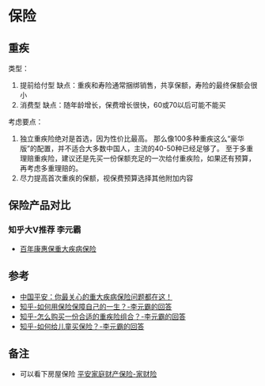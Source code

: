 # 保险

## 重疾

类型：

1. 提前给付型
    缺点：重疾和寿险通常捆绑销售，共享保额，寿险的最终保额会很小
2. 消费型 
    缺点：随年龄增长，保费增长很快，60或70以后可能不能买

考虑要点：
1. 独立重疾险绝对是首选，因为性价比最高。
那么像100多种重疾这么“豪华版”的配置，并不适合大多数中国人，主流的40-50种已经足够了。
至于多重理赔重疾险，建议还是先买一份保额充足的一次给付重疾险，如果还有预算，再考虑多重理赔的。
2. 尽力提高首次重疾的保额，视保费预算选择其他附加内容


## 保险产品对比

### 知乎大V推荐 李元霸

* [百年康惠保重大疾病保险](http://www.kaixinbao.com/jiankang-baoxian/309551.shtml)

## 参考

* [中国平安：你最关心的重大疾病保险问题都在这！](https://www.pingan.com/news/jiankangxian/340134229760489.shtml)
* [知乎-如何用保险保障自己的一生？-李元霸的回答](https://www.zhihu.com/question/22316395)
* [知乎-怎么购买一份合适的重疾险组合？-李元霸的回答](https://www.zhihu.com/question/20745287/answer/22304813)
* [知乎-如何给儿童买保险？-李元霸的回答](https://www.zhihu.com/question/20250619/answer/122238357)

## 备注

* 可以看下房屋保险 [平安家庭财产保险-家财险](http://baoxian.pingan.com/product/jiatingcaichanbaoxian.shtml)